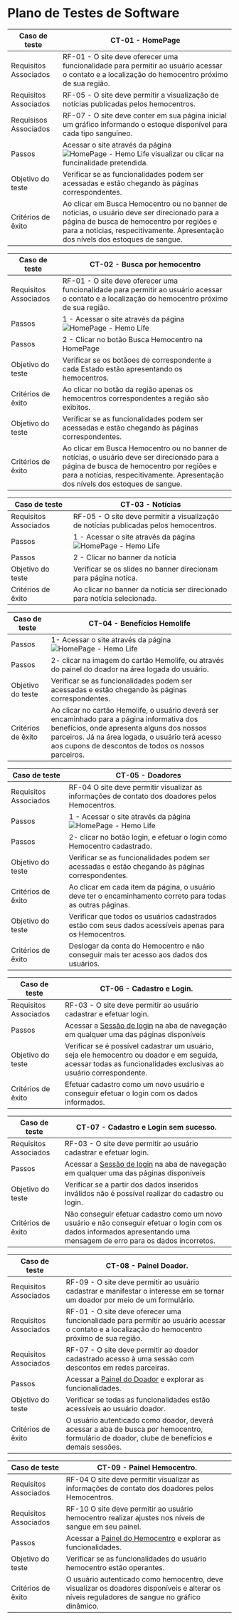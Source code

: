 # Plano de Testes de Software

| Caso de teste         | CT-01 - HomePage                                                                                                                                                                                                                                                           |
| --------------------- | -----------------|
| Requisitos Associados | RF-01 - O site deve oferecer uma funcionalidade para permitir ao usuário acessar o contato e a localização do hemocentro próximo de sua região.                                                                                                                             |
| Requisitos Associados | RF-05 - O site deve permitir a visualização de notícias publicadas pelos hemocentros.                                                                                                                                                                                       |
| Requisisos Associados | RF-07 - O site deve conter em sua página inicial um gráfico informando o estoque disponível para cada tipo sanguíneo.                                                                                                                                                       |
| Passos                | Acessar o site através da página ![HomePage - Hemo Life](https://icei-puc-minas-pmv-ads.github.io/pmv-ads-2022-2-e1-proj-web-t2-hemolife/src/) visualizar ou clicar na funcinalidade pretendida. |
| Objetivo do teste     | Verificar se as funcionalidades podem ser acessadas e estão chegando às páginas correspondentes.                                                                                                                                                                           |
| Critérios de êxito    | Ao clicar em Busca Hemocentro ou no banner de notícias, o usuário deve ser direcionado para a página de busca de hemocentro por regiões e para a notícias, respecitivamente. Apresentação dos nívels dos estoques de sangue.                                               |

| Caso de teste         | CT-02 - Busca por hemocentro |
| --------------------- | ------ |
| Requisitos Associados | RF-01 - O site deve oferecer uma funcionalidade para permitir ao usuário acessar o contato e a localização do hemocentro próximo de sua região. |
| Passos                | 1 - Acessar o site através da página ![HomePage - Hemo Life](https://icei-puc-minas-pmv-ads.github.io/pmv-ads-2022-2-e1-proj-web-t2-hemolife/src/)|
| Passos |2 - Clicar no botão Busca Hemocentro na HomePage |
| Objetivo do teste     | Verificar se os botãoes de correspondente a cada Estado estão apresentando os hemocentros.|
| Critérios de êxito    | Ao clicar no botão da região apenas os hemocentros correspondentes a região são exibitos.|
| Objetivo do teste     | Verificar se as funcionalidades podem ser acessadas e estão chegando às páginas correspondentes.|
| Critérios de êxito    | Ao clicar em Busca Hemocentro ou no banner de notícias, o usuário deve ser direcionado para a página de busca de hemocentro por regiões e para a notícias, respecitivamente. Apresentação dos nívels dos estoques de sangue.|

| Caso de teste         | CT-03 - Notícias |
| --------------------- | ------ |
| Requisitos Associados | RF-05 - O site deve permitir a visualização de notícias publicadas pelos hemocentros. |
| Passos                | 1 - Acessar o site através da página ![HomePage - Hemo Life](https://icei-puc-minas-pmv-ads.github.io/pmv-ads-2022-2-e1-proj-web-t2-hemolife/src/)|
| Passos                | 2 - Clicar no banner da notícia |
| Objetivo do teste     | Verificar se os slides no banner direcionam para página notíca.|
| Critérios de êxito    | Ao clicar no banner da notícia ser direcionado para notícia selecionada.|

| Caso de teste         | CT-04 - Benefícios Hemolife |    
| --------------------- | ------ |
| Passos                | 1- Acessar o site através da página ![HomePage - Hemo Life](https://icei-puc-minas-pmv-ads.github.io/pmv-ads-2022-2-e1-proj-web-t2-hemolife/src/)|
| Passos                | 2- clicar na imagem do cartão Hemolife, ou através do painel do doador na área logada do usuário.|
| Objetivo do teste     | Verificar se as funcionalidades podem ser acessadas e estão chegando às páginas correspondentes.|
| Critérios de êxito    | Ao clicar no cartão Hemolife, o usuário deverá ser encaminhado para a página informativa dos benefícios, onde apresenta alguns dos nossos parceiros. Já na área logada, o usuário terá acesso aos cupons de descontos de todos os nossos parceiros.|

| Caso de teste         | CT-05 - Doadores |
| --------------------- | ------ |
| Requisitos Associados | RF-04 O site deve permitir visualizar as informações de contato dos doadores pelos Hemocentros. |
| Passos                | 1 - Acessar o site através da página ![HomePage - Hemo Life](https://icei-puc-minas-pmv-ads.github.io/pmv-ads-2022-2-e1-proj-web-t2-hemolife/src/)|
| Passos                | 2- clicar no botão login, e efetuar o login como Hemocentro cadastrado.|
| Objetivo do teste     | Verificar se as funcionalidades podem ser acessadas e estão chegando às páginas correspondentes.|
| Critérios de êxito    | Ao clicar em cada item da página, o usuário deve ter o encaminhamento correto para todas as outras páginas.|
| Objetivo do teste     | Verificar que todos os usuários cadastrados estão com seus dados acessíveis apenas para os Hemocentros.|
| Critérios de êxito    | Deslogar da conta do Hemocentro e não conseguir mais ter acesso aos dados dos usuários.|


<!-- CT - 06 -->

| Caso de teste         | CT-06 - Cadastro e Login.                                                                                                                                                                                                                                                           |
| --------------------- | -----------------|
| Requisitos Associados | RF-03 - O site deve permitir ao usuário cadastrar e efetuar login.|
| Passos                | Acessar a <a href="https://icei-puc-minas-pmv-ads.github.io/pmv-ads-2022-2-e1-proj-web-t2-hemolife/src/pages/login.html">Sessão de login</a> na aba de navegação em qualquer uma das páginas disponíveis  
| Objetivo do teste     | Verificar se é possível cadastrar um usuário, seja ele hemocentro ou doador e em seguida, acessar todas as funcionalidades exclusivas ao usuário correspondente.|
| Critérios de êxito    | Efetuar cadastro como um novo usuário e conseguir efetuar o login com os dados informados.|

<!-- CT - 07 -->

| Caso de teste         | CT-07 - Cadastro e Login sem sucesso.|
| --------------------- | -----------------|
| Requisitos Associados | RF-03 - O site deve permitir ao usuário cadastrar e efetuar login.|
| Passos                | Acessar a <a href="https://icei-puc-minas-pmv-ads.github.io/pmv-ads-2022-2-e1-proj-web-t2-hemolife/src/pages/login.html">Sessão de login</a> na aba de navegação em qualquer uma das páginas disponíveis  
| Objetivo do teste     | Verificar se a partir dos dados inseridos inválidos não é possível realizar do cadastro ou login.|
| Critérios de êxito    | Não conseguir efetuar cadastro como um novo usuário e não conseguir efetuar o login com os dados informados apresentando uma mensagem de erro para os dados incorretos.|

<!-- CT - 08 -->

| Caso de teste         | CT-08 - Painel Doador.                                                                                                                                                                                                                                                           |
| --------------------- | -----------------|
| Requisitos Associados | RF-09 - O site deve permitir ao usuário cadastrar e manifestar o interesse em se tornar um doador por meio de um formulário. |
| Requisitos Associados | RF-01 -	O site deve oferecer uma funcionalidade para permitir ao usuário acessar o contato e a localização do hemocentro próximo de sua região. |
| Requisitos Associados | RF-07 -	O site deve permitir ao doador cadastrado acesso à uma sessão com descontos em redes parceiras. |
| Passos                | Acessar a <a href="https://icei-puc-minas-pmv-ads.github.io/pmv-ads-2022-2-e1-proj-web-t2-hemolife/src/pages/paineldoador.html">Painel do Doador</a> e explorar as funcionalidades.  
| Objetivo do teste     | Verificar se todas as funcionalidades estão acessíveis ao usuário doador.|
| Critérios de êxito    | O usuário autenticado como doador, deverá acessar a aba de busca por hemocentro, formulário de doador, clube de benefícios e demais sessões.|

<!-- CT - 09 -->

| Caso de teste         | CT-09 - Painel Hemocentro.                                                                                                                                                                                                                                                           |
| --------------------- | -----------------|
| Requisitos Associados | RF-04 O site deve permitir visualizar as informações de contato dos doadores pelos Hemocentros.|
| Requisitos Associados | RF-10 O site deve permitir ao usuário hemocentro realizar ajustes nos níveis de sangue em seu painel.|
| Passos                | Acessar a <a href="https://icei-puc-minas-pmv-ads.github.io/pmv-ads-2022-2-e1-proj-web-t2-hemolife/src/pages/centralhemo.html">Painel do Hemocentro</a> e explorar as funcionalidades.  
| Objetivo do teste     | Verificar se as funcionalidades do usuário hemocentro estão operantes.|
| Critérios de êxito    | O usuário autenticado como hemocentro, deve visualizar os doadores disponíveis e alterar os níveis reguladores de sangue no gráfico dinâmico.|
